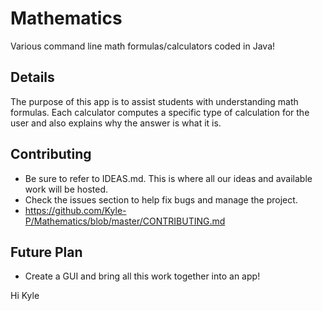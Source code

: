 # Mathematics
Various command line math formulas/calculators coded in Java!

## Details
The purpose of this app is to assist students with understanding math formulas. Each calculator computes a specific type of calculation for the user and also explains why the answer is what it is.

## Contributing
- Be sure to refer to IDEAS.md. This is where all our ideas and available work will be hosted.
- Check the issues section to help fix bugs and manage the project.
- https://github.com/Kyle-P/Mathematics/blob/master/CONTRIBUTING.md

## Future Plan
- Create a GUI and bring all this work together into an app!

Hi Kyle

